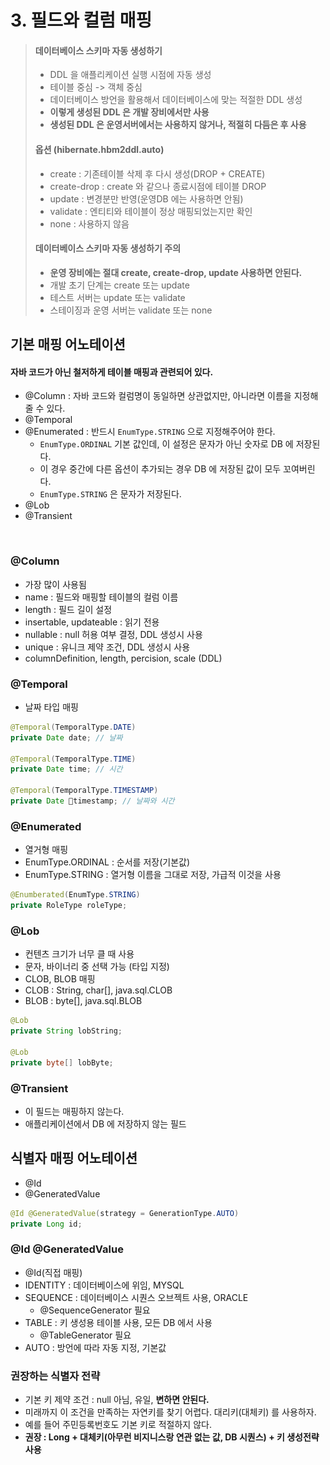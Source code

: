 # 3. 필드와 컬럼 매핑

> #### 데이터베이스 스키마 자동 생성하기&#x20;
>
> * DDL 을 애플리케이션 실행 시점에 자동 생성&#x20;
> * 테이블 중심 -> 객체 중심&#x20;
> * 데이터베이스 방언을 활용해서 데이터베이스에 맞는 적절한 DDL 생성&#x20;
> * **이렇게 생성된 DDL 은 개발 장비에서만 사용**&#x20;
> * **생성된 DDL 은 운영서버에서는 사용하지 않거나, 적절히 다듬은 후 사용**&#x20;
>
> #### 옵션 (hibernate.hbm2ddl.auto)&#x20;
>
> * create : 기존테이블 삭제 후 다시 생성(DROP + CREATE)&#x20;
> * create-drop : create 와 같으나 종료시점에 테이블 DROP&#x20;
> * update : 변경분만 반영(운영DB 에는 사용하면 안됨)
> * validate : 엔티티와 테이블이 정상 매핑되었는지만 확인&#x20;
> * none : 사용하지 않음
>
> #### 데이터베이스 스키마 자동 생성하기 주의&#x20;
>
> * **운영 장비에는 절대 create, create-drop, update 사용하면 안된다.**&#x20;
> * 개발 초기 단계는 create 또는 update&#x20;
> * 테스트 서버는 update 또는 validate&#x20;
> * 스테이징과 운영 서버는 validate 또는 none&#x20;

## 기본 매핑 어노테이션&#x20;

#### 자바 코드가 아닌 철저하게 테이블 매핑과 관련되어 있다.&#x20;

* @Column : 자바 코드와 컬럼명이 동일하면 상관없지만, 아니라면 이름을 지정해줄 수 있다.&#x20;
* @Temporal&#x20;
* @Enumerated : 반드시 `EnumType.STRING` 으로 지정해주어야 한다.&#x20;
  * `EnumType.ORDINAL` 기본 값인데, 이 설정은 문자가 아닌 숫자로 DB 에 저장된다.&#x20;
  * 이 경우 중간에 다른 옵션이 추가되는 경우 DB 에 저장된 값이 모두 꼬여버린다.&#x20;
  * `EnumType.STRING` 은 문자가 저장된다.&#x20;
* @Lob&#x20;
* @Transient&#x20;

<figure><img src="../../../.gitbook/assets/스크린샷 2025-01-22 12.18.31.png" alt="" width="563"><figcaption></figcaption></figure>

### @Column&#x20;

* 가장 많이 사용됨&#x20;
* name : 필드와 매핑할 테이블의 컬럼 이름&#x20;
* length : 필드 길이 설정&#x20;
* insertable, updateable : 읽기 전용&#x20;
* nullable : null 허용 여부 결정, DDL 생성시 사용&#x20;
* unique : 유니크 제약 조건, DDL 생성시 사용&#x20;
* columnDefinition, length, percision, scale (DDL)

### @Temporal&#x20;

* 날짜 타입 매핑&#x20;

```java
@Temporal(TemporalType.DATE)
private Date date; // 날짜 

@Temporal(TemporalType.TIME)
private Date time; // 시간

@Temporal(TemporalType.TIMESTAMP)
private Date timestamp; // 날짜와 시간 
```

### @Enumerated&#x20;

* 열거형 매핑&#x20;
* EnumType.ORDINAL : 순서를 저장(기본값)&#x20;
* EnumType.STRING : 열거형 이름을 그대로 저장, 가급적 이것을 사용

```java
@Enumberated(EnumType.STRING) 
private RoleType roleType; 
```

### @Lob&#x20;

* 컨텐츠 크기가 너무 클 때 사용
* 문자, 바이너리 중 선택 가능 (타입 지정) &#x20;
* CLOB, BLOB 매핑&#x20;
* CLOB : String, char\[], java.sql.CLOB&#x20;
* BLOB : byte\[], java.sql.BLOB&#x20;

```java
@Lob 
private String lobString; 

@Lob 
private byte[] lobByte; 
```

### @Transient&#x20;

* 이 필드는 매핑하지 않는다.&#x20;
* 애플리케이션에서 DB 에 저장하지 않는 필드&#x20;

## 식별자 매핑 어노테이션&#x20;

* @Id&#x20;
* @GeneratedValue&#x20;

```java
@Id @GeneratedValue(strategy = GenerationType.AUTO) 
private Long id; 
```

### @Id @GeneratedValue&#x20;

* @Id(직접 매핑)&#x20;
* IDENTITY : 데이터베이스에 위임, MYSQL&#x20;
* SEQUENCE : 데이터베이스 시퀀스 오브젝트 사용, ORACLE&#x20;
  * @SequenceGenerator 필요&#x20;
* TABLE : 키 생성용 테이블 사용, 모든 DB 에서 사용&#x20;
  * @TableGenerator 필요
* AUTO : 방언에 따라 자동 지정, 기본값

### 권장하는 식별자 전략&#x20;

* 기본 키 제약 조건 : null 아님, 유일, **변하면 안된다.**&#x20;
* 미래까지 이 조건을 만족하는 자연키를 찾기 어렵다. 대리키(대체키) 를 사용하자.&#x20;
* 예를 들어 주민등록번호도 기본 키로 적절하지 않다.&#x20;
* **권장 : Long + 대체키(아무런 비지니스랑 연관 없는 값, DB 시퀀스) + 키 생성전략 사용**&#x20;
